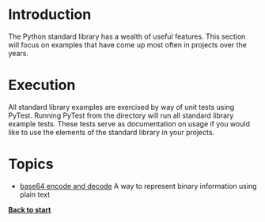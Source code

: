 # Introduction

The Python standard library has a wealth of useful features. This section will focus on examples that have come up most often in projects over the years.

# Execution

All standard library examples are exercised by way of unit tests using PyTest. Running PyTest from the directory will run all standard library example tests. These tests serve as documentation on usage if you would like to use the elements of the standard library in your projects.

# Topics

 - [base64 encode and decode](/standard_library/base64_example.py) A way to represent binary information using plain text

**[Back to start](https://github.com/ccozad/python-playground)**